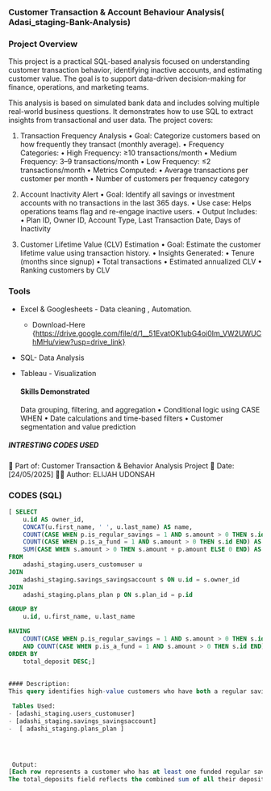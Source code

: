 ### Customer Transaction & Account Behaviour Analysis( Adasi_staging-Bank-Analysis)

### Project Overview 
This project is a practical SQL-based analysis focused on understanding customer transaction behavior, identifying inactive accounts, and estimating customer value.
The goal is to support data-driven decision-making for finance, operations, and marketing teams.

This analysis is based on simulated bank data and includes solving multiple real-world business questions. It demonstrates how to use SQL to extract insights from transactional and user data. The project covers:

1. Transaction Frequency Analysis
	•	Goal: Categorize customers based on how frequently they transact (monthly average).
	•	Frequency Categories:
	•	High Frequency: ≥10 transactions/month
	•	Medium Frequency: 3–9 transactions/month
	•	Low Frequency: ≤2 transactions/month
	•	Metrics Computed:
	•	Average transactions per customer per month
	•	Number of customers per frequency category

2. Account Inactivity Alert
	•	Goal: Identify all savings or investment accounts with no transactions in the last 365 days.
	•	Use case: Helps operations teams flag and re-engage inactive users.
	•	Output Includes:
	•	Plan ID, Owner ID, Account Type, Last Transaction Date, Days of Inactivity

3. Customer Lifetime Value (CLV) Estimation
	•	Goal: Estimate the customer lifetime value using transaction history.
	•	Insights Generated:
	•	Tenure (months since signup)
	•	Total transactions
	•	Estimated annualized CLV
	•	Ranking customers by CLV


### Tools 

- Excel & Googlesheets - Data cleaning , Automation.
   - Download-Here {https://drive.google.com/file/d/1__51EvatOK1ubG4oi0Im_VW2UWUChMHu/view?usp=drive_link}
- SQL- Data Analysis
- Tableau - Visualization

  #### Skills Demonstrated
  Data grouping, filtering, and aggregation
	•	Conditional logic using CASE WHEN
	•	Date calculations and time-based filters
	•	Customer segmentation and value prediction

##### INTRESTING CODES USED 

📁 Part of: Customer Transaction & Behavior Analysis Project
📅 Date: [24/05/2025]
👨‍💻 Author: ELIJAH UDONSAH
### CODES (SQL)
```sql	
[ SELECT 
    u.id AS owner_id,
    CONCAT(u.first_name, ' ', u.last_name) AS name,
    COUNT(CASE WHEN p.is_regular_savings = 1 AND s.amount > 0 THEN s.id END) AS savings_count,
    COUNT(CASE WHEN p.is_a_fund = 1 AND s.amount > 0 THEN s.id END) AS mutual_fund_count,
    SUM(CASE WHEN s.amount > 0 THEN s.amount + p.amount ELSE 0 END) AS total_deposit
FROM 
    adashi_staging.users_customuser u
JOIN 
    adashi_staging.savings_savingsaccount s ON u.id = s.owner_id
JOIN 
    adashi_staging.plans_plan p ON s.plan_id = p.id

GROUP BY 
    u.id, u.first_name, u.last_name

HAVING 
    COUNT(CASE WHEN p.is_regular_savings = 1 AND s.amount > 0 THEN s.id END) > 0
    AND COUNT(CASE WHEN p.is_a_fund = 1 AND s.amount > 0 THEN s.id END) > 0
ORDER BY 
    total_deposit DESC;]
    
    
#### Description:
This query identifies high-value customers who have both a regular savings plan and a mutual fund (investment) plan, with at least one funded account in each category. For each qualified user, it returns the number of regular savings accounts, the number of mutual fund accounts, and the total amount deposited across all their plans. This insight helps the business understand customer engagement across multiple financial products and supports targeted cross-selling strategies.

 Tables Used:
- [adashi_staging.users_customuser]
- [adashi_staging.savings_savingsaccount]
-  [ adashi_staging.plans_plan ]




 Output:
[Each row represents a customer who has at least one funded regular savings plan and one funded mutual fund plan.
The total_deposits field reflects the combined sum of all their deposits from both plan types.]



